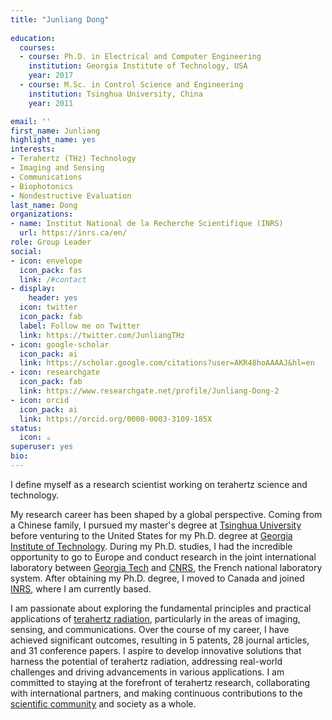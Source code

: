 ```yaml
---
title: "Junliang Dong"
  
education:
  courses:
  - course: Ph.D. in Electrical and Computer Engineering
    institution: Georgia Institute of Technology, USA
    year: 2017
  - course: M.Sc. in Control Science and Engineering
    institution: Tsinghua University, China
    year: 2011

email: ''
first_name: Junliang
highlight_name: yes
interests:
- Terahertz (THz) Technology
- Imaging and Sensing
- Communications
- Biophotonics
- Nondestructive Evaluation
last_name: Dong
organizations:
- name: Institut National de la Recherche Scientifique (INRS)
  url: https://inrs.ca/en/
role: Group Leader
social:
- icon: envelope
  icon_pack: fas
  link: /#contact
- display:
    header: yes
  icon: twitter
  icon_pack: fab
  label: Follow me on Twitter
  link: https://twitter.com/JunliangTHz
- icon: google-scholar
  icon_pack: ai
  link: https://scholar.google.com/citations?user=AKR48hoAAAAJ&hl=en
- icon: researchgate
  icon_pack: fab
  link: https://www.researchgate.net/profile/Junliang-Dong-2
- icon: orcid
  icon_pack: ai
  link: https://orcid.org/0000-0003-3109-185X
status:
  icon: ☕️
superuser: yes
bio: 
---
```


I define myself as a research scientist working on terahertz science and technology. 

My research career has been shaped by a global perspective. Coming from a Chinese family, I pursued my master's degree at [Tsinghua University](https://www.tsinghua.edu.cn/en/) before venturing to the United States for my Ph.D. degree at [Georgia Institute of Technology](https://www.gatech.edu/). During my Ph.D. studies, I had the incredible opportunity to go to Europe and conduct research in the joint international laboratory between [Georgia Tech](https://www.gatech.edu/) and [CNRS](https://www.cnrs.fr/en), the French national laboratory system. After obtaining my Ph.D. degree, I moved to Canada and joined [INRS](https://inrs.ca/en/), where I am currently based. 

I am passionate about exploring the fundamental principles and practical applications of [terahertz radiation](https://en.wikipedia.org/wiki/Terahertz_radiation), particularly in the areas of imaging, sensing, and communications. Over the course of my career, I have achieved significant outcomes, resulting in 5 patents, 28 journal articles, and 31 conference papers. I aspire to develop innovative solutions that harness the potential of terahertz radiation, addressing real-world challenges and driving advancements in various applications. I am committed to staying at the forefront of terahertz research, collaborating with international partners, and making continuous contributions to the [scientific community](https://www.irmmw-thz.org/) and society as a whole.

